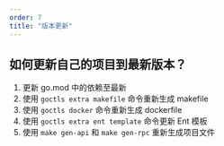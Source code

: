 ```yaml
---
order: 7
title: "版本更新"
---
```


## 如何更新自己的项目到最新版本？

1. 更新 go.mod 中的依赖至最新
2. 使用 `goctls extra makefile` 命令重新生成 makefile
3. 使用 `goctls docker` 命令重新生成 dockerfile
4. 使用 `goctls extra ent template` 命令更新 Ent 模板
5. 使用 `make gen-api` 和 `make gen-rpc` 重新生成项目文件
